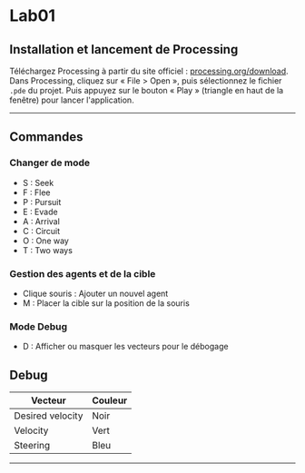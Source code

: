 # Lab01

## Installation et lancement de Processing

Téléchargez Processing à partir du site officiel : [processing.org/download](https://processing.org/download/).
Dans Processing, cliquez sur « File > Open », puis sélectionnez le fichier `.pde` du projet.
Puis appuyez sur le bouton « Play » (triangle en haut de la fenêtre) pour lancer l'application.

--- 

## Commandes

### Changer de mode
- S : Seek
- F : Flee
- P : Pursuit
- E : Evade
- A : Arrival
- C : Circuit
- O : One way
- T : Two ways

### Gestion des agents et de la cible
- Clique souris : Ajouter un nouvel agent
- M : Placer la cible sur la position de la souris

### Mode Debug
- D : Afficher ou masquer les vecteurs pour le débogage

## Debug
| Vecteur | Couleur |
| --- | --- |
| Desired velocity | Noir |
| Velocity | Vert |
| Steering | Bleu |

---

